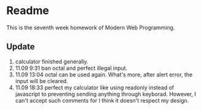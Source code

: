 # Readme
  This is the seventh week homework of Modern Web Programming.

## Update
1. calculator finished generally.
2. 11.09 9:31 ban octal and perfect illegal input.
3. 11.09 13:04 octal can be used again. What's more, after alert error, the input will be cleared.
4. 11.09 18:33 perfect my calculator like using readonly instead of javascript to preventing sending anything through keyborad. However, I can't accept such comments for I think it doesn't respect my design.
